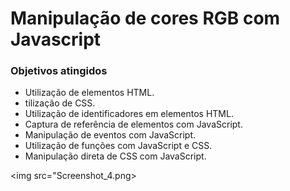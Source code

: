 # Manipulação de cores RGB com Javascript

### Objetivos atingidos

- Utilização de elementos HTML.
- tilização de CSS.
- Utilização de identificadores em elementos HTML.
- Captura de referência de elementos com JavaScript.
- Manipulação de eventos com JavaScript.
- Utilização de funções com JavaScript e CSS.
- Manipulação direta de CSS com JavaScript.

<img src="Screenshot_4.png>
